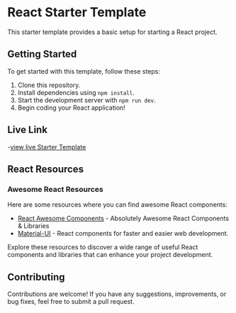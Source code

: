 # React Starter Template

This starter template provides a basic setup for starting a React project.

## Getting Started

To get started with this template, follow these steps:

1. Clone this repository.
2. Install dependencies using `npm install`.
3. Start the development server with `npm run dev`.
4. Begin coding your React application!

## Live Link

-[view live Starter Template](https://react-starter-sejan.netlify.app/)

## React Resources

### Awesome React Resources

Here are some resources where you can find awesome React components:

- [React Awesome Components](https://github.com/brillout/awesome-react-components) - Absolutely Awesome React Components & Libraries
- [Material-UI](https://material-ui.com/) - React components for faster and easier web development.

Explore these resources to discover a wide range of useful React components and libraries that can enhance your project development.

## Contributing

Contributions are welcome! If you have any suggestions, improvements, or bug fixes, feel free to submit a pull request.
